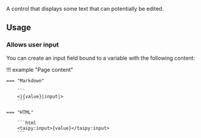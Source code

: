 A control that displays some text that can potentially be edited.

## Usage

### Allows user input

You can create an input field bound to a variable with the following content:

!!! example "Page content"

    === "Markdown"

        ```
        <|{value}|input|>
        ```
  
    === "HTML"

        ```html
        <taipy:input>{value}</taipy:input>
        ```


